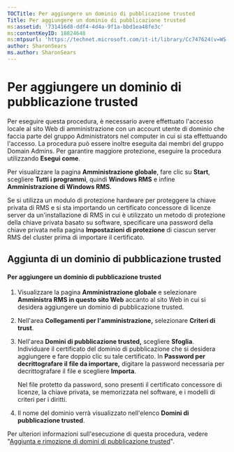 ```yaml
---
TOCTitle: Per aggiungere un dominio di pubblicazione trusted
Title: Per aggiungere un dominio di pubblicazione trusted
ms:assetid: '731416d8-ddf4-4d4a-9f1a-bbd1ea48fe3c'
ms:contentKeyID: 18824648
ms:mtpsurl: 'https://technet.microsoft.com/it-it/library/Cc747624(v=WS.10)'
author: SharonSears
ms.author: SharonSears
---
```


Per aggiungere un dominio di pubblicazione trusted
==================================================

Per eseguire questa procedura, è necessario avere effettuato l'accesso locale al sito Web di amministrazione con un account utente di dominio che faccia parte del gruppo Administrators nel computer in cui si sta effettuando l'accesso. La procedura può essere inoltre eseguita dai membri del gruppo Domain Admins. Per garantire maggiore protezione, eseguire la procedura utilizzando **Esegui come**.

Per visualizzare la pagina **Amministrazione globale**, fare clic su **Start**, scegliere **Tutti i programmi**, quindi **Windows RMS** e infine **Amministrazione di Windows RMS**.

Se si utilizza un modulo di protezione hardware per proteggere la chiave privata di RMS e si sta importando un certificato concessore di licenze server da un'installazione di RMS in cui è utilizzato un metodo di protezione della chiave privata basato su software, specificare una password della chiave privata nella pagina **Impostazioni di protezione** di ciascun server RMS del cluster prima di importare il certificato.

Aggiunta di un dominio di pubblicazione trusted
-----------------------------------------------

#### Per aggiungere un dominio di pubblicazione trusted

1.  Visualizzare la pagina **Amministrazione globale** e selezionare **Amministra RMS in questo sito Web** accanto al sito Web in cui si desidera aggiungere un dominio di pubblicazione trusted.

2.  Nell'area **Collegamenti per l'amministrazione,** selezionare **Criteri di trust**.

3.  Nell'area **Domini di pubblicazione trusted,** scegliere **Sfoglia**. Individuare il certificato del dominio di pubblicazione che si desidera aggiungere e fare doppio clic su tale certificato. In **Password per decrittografare il file da importare,** digitare la password necessaria per decrittografare il file e scegliere **Importa**.

    Nel file protetto da password, sono presenti il certificato concessore di licenze, la chiave privata, se memorizzata nel software, e i modelli di criteri per i diritti.

4.  Il nome del dominio verrà visualizzato nell'elenco **Domini di pubblicazione trusted**.

Per ulteriori informazioni sull'esecuzione di questa procedura, vedere "[Aggiunta e rimozione di domini di pubblicazione trusted](https://technet.microsoft.com/d87b502d-5497-4ccd-badf-f6807d587cee)".
